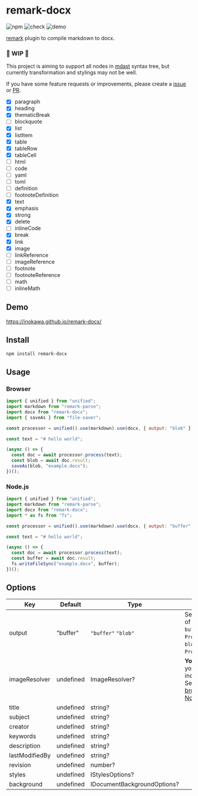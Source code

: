 # remark-docx

![npm](https://img.shields.io/npm/v/remark-docx) ![check](https://github.com/inokawa/remark-docx/workflows/check/badge.svg) ![demo](https://github.com/inokawa/remark-docx/workflows/demo/badge.svg)

[remark](https://github.com/remarkjs/remark) plugin to compile markdown to docx.

### 🚧 WIP 🚧

This project is aiming to support all nodes in [mdast](https://github.com/syntax-tree/mdast) syntax tree, but currently transformation and stylings may not be well.

If you have some feature requests or improvements, please create a [issue](https://github.com/inokawa/remark-docx/issues) or [PR](https://github.com/inokawa/remark-docx/pulls).

- [x] paragraph
- [x] heading
- [x] thematicBreak
- [ ] blockquote
- [x] list
- [x] listItem
- [x] table
- [x] tableRow
- [x] tableCell
- [ ] html
- [ ] code
- [ ] yaml
- [ ] toml
- [ ] definition
- [ ] footnoteDefinition
- [x] text
- [x] emphasis
- [x] strong
- [x] delete
- [ ] inlineCode
- [x] break
- [x] link
- [x] image
- [ ] linkReference
- [ ] imageReference
- [ ] footnote
- [ ] footnoteReference
- [ ] math
- [ ] inlineMath

## Demo

https://inokawa.github.io/remark-docx/

## Install

```sh
npm install remark-docx
```

## Usage

### Browser

```javascript
import { unified } from "unified";
import markdown from "remark-parse";
import docx from "remark-docx";
import { saveAs } from "file-saver";

const processor = unified().use(markdown).use(docx, { output: "blob" });

const text = "# hello world";

(async () => {
  const doc = await processor.process(text);
  const blob = await doc.result;
  saveAs(blob, "example.docx");
})();
```

### Node.js

```javascript
import { unified } from "unified";
import markdown from "remark-parse";
import docx from "remark-docx";
import * as fs from "fs";

const processor = unified().use(markdown).use(docx, { output: "buffer" });

const text = "# hello world";

(async () => {
  const doc = await processor.process(text);
  const buffer = await doc.result;
  fs.writeFileSync("example.docx", buffer);
})();
```

## Options

| Key            | Default   | Type                        | Description                                                                                                                                                                                                                                      |
| -------------- | --------- | --------------------------- | ------------------------------------------------------------------------------------------------------------------------------------------------------------------------------------------------------------------------------------------------ |
| output         | "buffer"  | `"buffer"` `"blob"`         | Set output type of `VFile.result`. `buffer` is `Promise<Buffer>`. `blob` is `Promise<Blob>`.                                                                                                                                                     |
| imageResolver  | undefined | ImageResolver?              | **You must set** if your markdown includes images. See example for [browser](https://github.com/inokawa/remark-docx/blob/main/stories/playground.stories.tsx) and [Node.js](https://github.com/inokawa/remark-docx/blob/main/src/index.spec.ts). |
| title          | undefined | string?                     |                                                                                                                                                                                                                                                  |
| subject        | undefined | string?                     |                                                                                                                                                                                                                                                  |
| creator        | undefined | string?                     |                                                                                                                                                                                                                                                  |
| keywords       | undefined | string?                     |                                                                                                                                                                                                                                                  |
| description    | undefined | string?                     |                                                                                                                                                                                                                                                  |
| lastModifiedBy | undefined | string?                     |                                                                                                                                                                                                                                                  |
| revision       | undefined | number?                     |                                                                                                                                                                                                                                                  |
| styles         | undefined | IStylesOptions?             |                                                                                                                                                                                                                                                  |
| background     | undefined | IDocumentBackgroundOptions? |                                                                                                                                                                                                                                                  |
